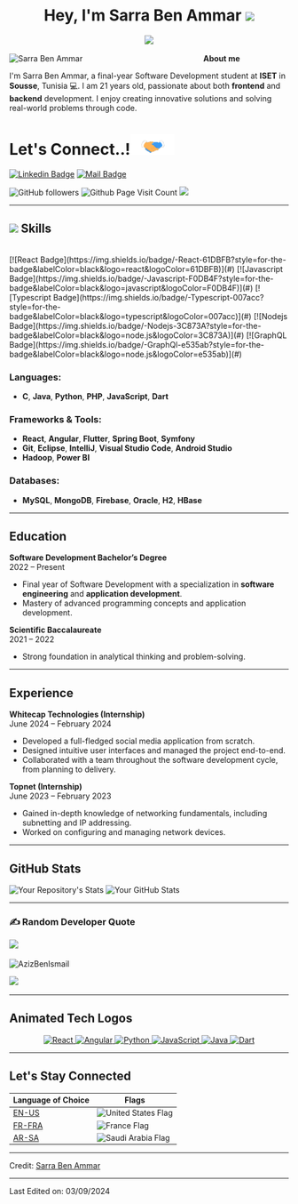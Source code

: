 <h1 align="center"><b>Hey, I'm Sarra Ben Ammar </b><img src="https://media.giphy.com/media/hvRJCLFzcasrR4ia7z/giphy.gif" width="35"></h1>
<p align="center">
  <a href="https://github.com/DenverCoder1/readme-typing-svg">
    <img src="https://readme-typing-svg.herokuapp.com?font=Time+New+Roman&color=cyan&size=25&center=true&vCenter=true&width=600&height=100&lines=Hey!+I'm+Sarra+Ben+Ammar;Software+Developer;Passionate+About+Frontend+and+Backend+Development;Always+Learning+New+Things">
  </a>
</p>

<!-- Profile image -->
<img title="My Avatar" align="left" src="https://img.freepik.com/premium-photo/beautiful-hijab-women-hand-drawn-illustration_705652-931.jpg" width="350px" alt="Sarra Ben Ammar">

**About me**

I'm Sarra Ben Ammar, a final-year Software Development student at **ISET** in **Sousse**, Tunisia 💻. I am 21 years old, passionate about both **frontend** and **backend** development. I enjoy creating innovative solutions and solving real-world problems through code. 

# <b> Let's Connect..!</b><img src="https://github.com/0xAbdulKhalid/0xAbdulKhalid/raw/main/assets/mdImages/handshake.gif" width="80">

[![Linkedin Badge](https://img.shields.io/badge/-SarraBenAmmar-0e76a8?style=flat&labelColor=0e76a8&logo=linkedin&logoColor=white)](https://www.linkedin.com/in/sarra-ben-ammar-095029252/)
[![Mail Badge](https://img.shields.io/badge/-SarraBenAmmar-c0392b?style=flat&labelColor=c0392b&logo=gmail&logoColor=white)](mailto:sarrabhbam@gmail.com)

![GitHub followers](https://img.shields.io/github/followers/SarraBenAmmar?style=social)
![Github Page Visit Count](https://komarev.com/ghpvc/?username=SarraBenAmmar)
<img src="https://img.shields.io/badge/Age-21-blue" />

---

<!-- Skills  -->


<!-- TODO: Make technologies links takes you to repositories -->
## <img src="https://media2.giphy.com/media/QssGEmpkyEOhBCb7e1/giphy.gif?cid=ecf05e47a0n3gi1bfqntqmob8g9aid1oyj2wr3ds3mg700bl&rid=giphy.gif" width ="25"><b> Skills</b>
<br>
[![React Badge](https://img.shields.io/badge/-React-61DBFB?style=for-the-badge&labelColor=black&logo=react&logoColor=61DBFB)](#) [![Javascript Badge](https://img.shields.io/badge/-Javascript-F0DB4F?style=for-the-badge&labelColor=black&logo=javascript&logoColor=F0DB4F)](#) [![Typescript Badge](https://img.shields.io/badge/-Typescript-007acc?style=for-the-badge&labelColor=black&logo=typescript&logoColor=007acc)](#) [![Nodejs Badge](https://img.shields.io/badge/-Nodejs-3C873A?style=for-the-badge&labelColor=black&logo=node.js&logoColor=3C873A)](#) [![GraphQL Badge](https://img.shields.io/badge/-GraphQl-e535ab?style=for-the-badge&labelColor=black&logo=node.js&logoColor=e535ab)](#)

### Languages:
- **C**, **Java**, **Python**, **PHP**, **JavaScript**, **Dart**

### Frameworks & Tools:
- **React**, **Angular**, **Flutter**, **Spring Boot**, **Symfony**
- **Git**, **Eclipse**, **IntelliJ**, **Visual Studio Code**, **Android Studio**
- **Hadoop**, **Power BI**

### Databases:
- **MySQL**, **MongoDB**, **Firebase**, **Oracle**, **H2**, **HBase**

---

## Education

**Software Development Bachelor’s Degree**  
2022 – Present  
- Final year of Software Development with a specialization in **software engineering** and **application development**.  
- Mastery of advanced programming concepts and application development.

**Scientific Baccalaureate**  
2021 – 2022  
- Strong foundation in analytical thinking and problem-solving.

---

## Experience

**Whitecap Technologies (Internship)**  
June 2024 – February 2024  
- Developed a full-fledged social media application from scratch.  
- Designed intuitive user interfaces and managed the project end-to-end.  
- Collaborated with a team throughout the software development cycle, from planning to delivery.

**Topnet (Internship)**  
June 2023 – February 2023  
- Gained in-depth knowledge of networking fundamentals, including subnetting and IP addressing.  
- Worked on configuring and managing network devices.

---

## GitHub Stats

![Your Repository's Stats](https://github-readme-stats.vercel.app/api/top-langs/?username=SarraBenAmmar&show_icons=true&locale=en&layout=compact&langs_count=50&theme=algolia)
![Your GitHub Stats](https://github-readme-stats.vercel.app/api?username=SarraBenAmmar&show_icons=true&theme=radical)

---

### ✍️ Random Developer Quote
![](https://quotes-github-readme.vercel.app/api?type=horizontal&theme=radical)
<p><img align="center" src="https://github-readme-streak-stats.herokuapp.com/?user=AzizBenIsmail&&theme=algolia" alt="AzizBenIsmail" /></p>

![](https://github-readme-activity-graph.vercel.app/graph?username=AzizBenIsmail&theme=react)

---

## Animated Tech Logos

<p align="center">
  <!-- React -->
  <a href="https://reactjs.org/">
    <img src="https://raw.githubusercontent.com/DenverCoder1/devicon/master/icons/react/react-original.svg" alt="React" width="60" height="60"/>
  </a>
  <!-- Angular -->
  <a href="https://angular.io/">
    <img src="https://raw.githubusercontent.com/DenverCoder1/devicon/master/icons/angular/angular-original.svg" alt="Angular" width="60" height="60"/>
  </a>
  <!-- Python -->
  <a href="https://www.python.org/">
    <img src="https://raw.githubusercontent.com/DenverCoder1/devicon/master/icons/python/python-original.svg" alt="Python" width="60" height="60"/>
  </a>
  <!-- JavaScript -->
  <a href="https://www.javascript.com/">
    <img src="https://raw.githubusercontent.com/DenverCoder1/devicon/master/icons/javascript/javascript-original.svg" alt="JavaScript" width="60" height="60"/>
  </a>
  <!-- Java -->
  <a href="https://www.java.com/">
    <img src="https://raw.githubusercontent.com/DenverCoder1/devicon/master/icons/java/java-original.svg" alt="Java" width="60" height="60"/>
  </a>
  <!-- Dart -->
  <a href="https://dart.dev/">
    <img src="https://raw.githubusercontent.com/DenverCoder1/devicon/master/icons/dart/dart-original.svg" alt="Dart" width="60" height="60"/>
  </a>
</p>

---

## Let's Stay Connected

| Language of Choice           | Flags                                                 |
| ---------------------------- | ----------------------------------------------------- |
| [EN-US](./README.md)          | <img width="15%" alt="United States Flag" title="USA" src="https://upload.wikimedia.org/wikipedia/commons/a/a4/Flag_of_the_United_States.svg" /> |
| [FR-FRA](./README-FR-FRA.md)  | <img width="15%" alt="France Flag" title="France" src="https://upload.wikimedia.org/wikipedia/commons/c/c3/Flag_of_France.svg" /> |
| [AR-SA](./README-AR-SA.md)    | <img width="15%" alt="Saudi Arabia Flag" title="Saudi Arabia" src="https://upload.wikimedia.org/wikipedia/commons/2/2c/Flag_of_Saudi_Arabia.svg" /> |

---

Credit: [Sarra Ben Ammar](https://github.com/SarraBenAmmar)

---

Last Edited on: 03/09/2024

